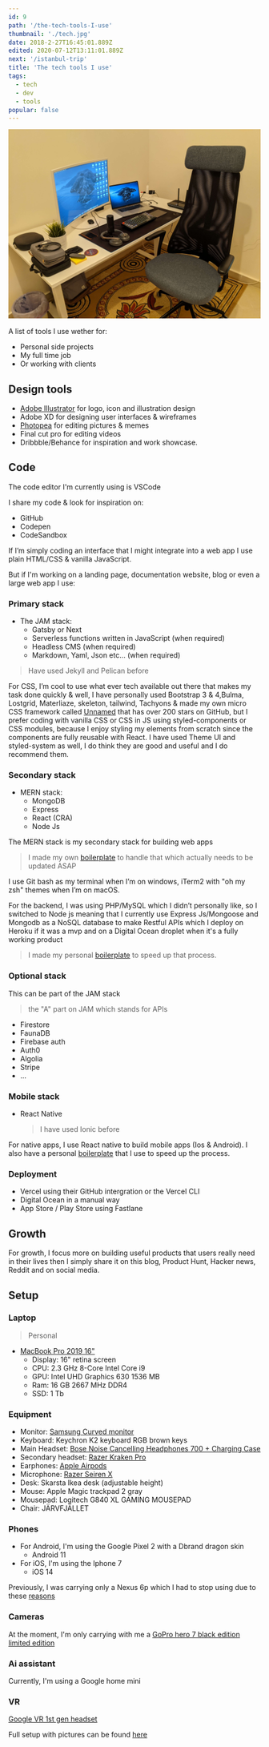 ```yaml
---
id: 9
path: '/the-tech-tools-I-use'
thumbnail: './tech.jpg'
date: 2018-2-27T16:45:01.889Z
edited: 2020-07-12T13:11:01.889Z
next: '/istanbul-trip'
title: 'The tech tools I use'
tags:
  - tech
  - dev
  - tools
popular: false
---
```


![Tools](tech.jpg)

A list of tools I use wether for:

- Personal side projects
- My full time job
- Or working with clients

## Design tools

- [Adobe Illustrator](https://amzn.to/2Ygdmek) for logo, icon and illustration design
- Adobe XD for designing user interfaces & wireframes
- [Photopea](https://www.photopea.com/?ref=smakosh.com) for editing pictures & memes
- Final cut pro for editing videos
- Dribbble/Behance for inspiration and work showcase.

## Code

The code editor I'm currently using is VSCode

I share my code & look for inspiration on:

- GitHub
- Codepen
- CodeSandbox

If I’m simply coding an interface that I might integrate into a web app I use plain HTML/CSS & vanilla JavaScript.

But if I'm working on a landing page, documentation website, blog or even a large web app I use:

### Primary stack

- The JAM stack:
  - Gatsby or Next
  - Serverless functions written in JavaScript (when required)
  - Headless CMS (when required)
  - Markdown, Yaml, Json etc... (when required)

> Have used Jekyll and Pelican before

For CSS, I’m cool to use what ever tech available out there that makes my task done quickly & well, I have personally used Bootstrap 3 & 4,Bulma, Lostgrid, Materliaze, skeleton, tailwind, Tachyons & made my own micro CSS framework called [Unnamed](https://unnamed.smakosh.com/) that has over 200 stars on GitHub, but I prefer coding with vanilla CSS or CSS in JS using styled-components or CSS modules, because I enjoy styling my elements from scratch since the components are fully reusable with React.
I have used Theme UI and styled-system as well, I do think they are good and useful and I do recommend them.

### Secondary stack

- MERN stack:
  - MongoDB
  - Express
  - React (CRA)
  - Node Js

The MERN stack is my secondary stack for building web apps

> I made my own [boilerplate](https://github.com/smakosh/personal-react-app-boilerplate) to handle that which actually needs to be updated ASAP

I use Git bash as my terminal when I’m on windows, iTerm2 with "oh my zsh" themes when I’m on macOS.

For the backend, I was using PHP/MySQL which I didn’t personally like, so I switched to Node js meaning that I currently use Express Js/Mongoose and Mongodb as a NoSQL database to make Restful APIs which I deploy on Heroku if it was a mvp and on a Digital Ocean droplet when it's a fully working product

> I made my personal [boilerplate](https://github.com/smakosh/rest-api-boilerplate-v2) to speed up that process.

### Optional stack

This can be part of the JAM stack

> the "A" part on JAM which stands for APIs

- Firestore
- FaunaDB
- Firebase auth
- Auth0
- Algolia
- Stripe
- ...

### Mobile stack

- React Native
  > I have used Ionic before

For native apps, I use React native to build mobile apps (Ios & Android). I also have a personal [boilerplate](https://github.com/smakosh/RN-personal-boilerplate) that I use to speed up the process.

### Deployment

- Vercel using their GitHub intergration or the Vercel CLI
- Digital Ocean in a manual way
- App Store / Play Store using Fastlane

## Growth

For growth, I focus more on building useful products that users really need in their lives then I simply share it on this blog, Product Hunt, Hacker news, Reddit and on social media.

## Setup

### Laptop

> Personal

- [MacBook Pro 2019 16"](https://amzn.to/2OyMC62)
  - Display: 16" retina screen
  - CPU: 2.3 GHz 8-Core Intel Core i9
  - GPU: Intel UHD Graphics 630 1536 MB
  - Ram: 16 GB 2667 MHz DDR4
  - SSD: 1 Tb

### Equipment

- Monitor: [Samsung Curved monitor](https://amzn.to/2s8OjyC)
- Keyboard: Keychron K2 keyboard RGB brown keys
- Main Headset: [Bose Noise Cancelling Headphones 700 + Charging Case](https://amzn.to/2ODY7cC)
- Secondary headset: [Razer Kraken Pro](https://amzn.to/2LiN1c4)
- Earphones: [Apple Airpods](https://amzn.to/2PtHmR3)
- Microphone: [Razer Seiren X](https://amzn.to/38jk1dj)
- Desk: Skarsta Ikea desk (adjustable height)
- Mouse: Apple Magic trackpad 2 gray
- Mousepad: Logitech G840 XL GAMING MOUSEPAD
- Chair: JÄRVFJÄLLET

### Phones

- For Android, I'm using the Google Pixel 2 with a Dbrand dragon skin
  - Android 11
- For iOS, I'm using the Iphone 7
  - iOS 14

Previously, I was carrying only a Nexus 6p which I had to stop using due to these [reasons](/pixel-2-review-and-why-Nexus-6p-is-a-bad-choice)

### Cameras

At the moment, I'm only carrying with me a [GoPro hero 7 black edition limited edition](https://amzn.to/2X5rw5A)

### Ai assistant

Currently, I'm using a Google home mini

### VR

[Google VR 1st gen headset](https://amzn.to/2XbPLiv)

Full setup with pictures can be found [here](https://docs.google.com/document/d/1falYEEHhJxq4HIXwOPoc4lk0AYsfHY4U6ZCcY4Srs8g/edit?usp=sharing)
